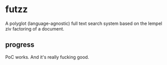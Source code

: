 # futzz

A polyglot (language-agnostic) full text search system based on the lempel ziv factoring of a document.

## progress

PoC works. And it's really fucking good.
